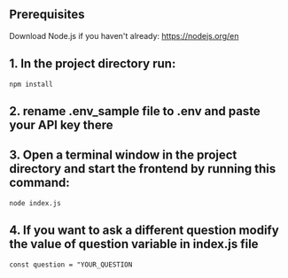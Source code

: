 ## Prerequisites 

Download Node.js if you haven't already: https://nodejs.org/en

## 1. In the project directory run:

 `npm install`

## 2. rename .env_sample file to .env and paste your API key there

## 3. Open a terminal window in the project directory and start the frontend by running this command:

 `node index.js`

## 4. If you want to ask a different question modify the value of question variable in index.js file

 `const question = "YOUR_QUESTION`



